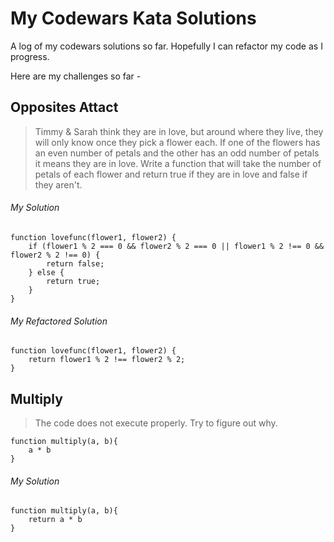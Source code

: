 # My Codewars Kata Solutions

A log of my codewars solutions so far. Hopefully I can refactor my code as I progress. 

Here are my challenges so far - 

## Opposites Attact

> Timmy & Sarah think they are in love, but around where they live, they will only know once they pick a flower each. If one of the flowers has an even number of petals and the other has an odd number of petals it means they are in love. Write a function that will take the number of petals of each flower and return true if they are in love and false if they aren't.

###### My Solution

```
function lovefunc(flower1, flower2) {
    if (flower1 % 2 === 0 && flower2 % 2 === 0 || flower1 % 2 !== 0 && flower2 % 2 !== 0) {
        return false;
    } else {
        return true;
    }
}
```

###### My Refactored Solution

```
function lovefunc(flower1, flower2) {
    return flower1 % 2 !== flower2 % 2;
}
```

## Multiply

> The code does not execute properly. Try to figure out why.

```
function multiply(a, b){
    a * b
}
```

###### My Solution

```
function multiply(a, b){
    return a * b
}
```
